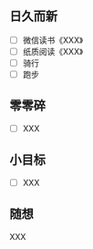 ## 日久而新
- [ ] 微信读书《XXX》
- [ ] 纸质阅读《XXX》
- [ ] 骑行
- [ ] 跑步

## 零零碎
- [ ] XXX

## 小目标
- [ ] XXX

## 随想
XXX